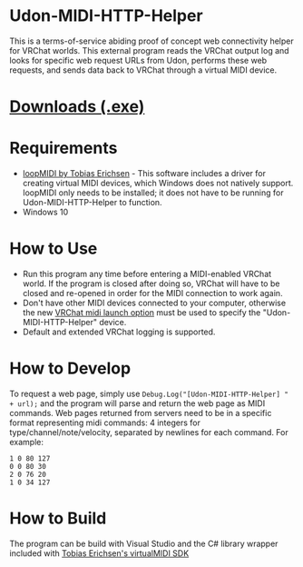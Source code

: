 # Udon-MIDI-HTTP-Helper
This is a terms-of-service abiding proof of concept web connectivity helper for VRChat worlds.  This external program reads the VRChat output log and looks for specific web request URLs from Udon, performs these web requests, and sends data back to VRChat through a virtual MIDI device.

# [Downloads (.exe)](https://github.com/DarthShader/Udon-MIDI-HTTP-Helper/releases)

# Requirements
* [loopMIDI by Tobias Erichsen](https://www.tobias-erichsen.de/software/loopmidi.html) - This software includes a driver for creating virtual MIDI devices, which Windows does not natively support.  loopMIDI only needs to be installed; it does not have to be running for Udon-MIDI-HTTP-Helper to function.
* Windows 10

# How to Use
* Run this program any time before entering a MIDI-enabled VRChat world.  If the program is closed after doing so, VRChat will have to be closed and re-opened in order for the MIDI connection to work again.
* Don't have other MIDI devices connected to your computer, otherwise the new [VRChat midi launch option](https://docs.vrchat.com/docs/launch-options) must be used to specify the "Udon-MIDI-HTTP-Helper" device.
* Default and extended VRChat logging is supported.

# How to Develop
To request a web page, simply use `Debug.Log("[Udon-MIDI-HTTP-Helper] " + url);` and the program will parse and return the web page as MIDI commands.
Web pages returned from servers need to be in a specific format representing midi commands: 4 integers for type/channel/note/velocity, separated by newlines for each command.
For example:
```
1 0 80 127
0 0 80 30
2 0 76 20
1 0 34 127
```

# How to Build
The program can be build with Visual Studio and the C# library wrapper included with [Tobias Erichsen's virtualMIDI SDK](http://www.tobias-erichsen.de/software/virtualmidi/virtualmidi-sdk.html)
